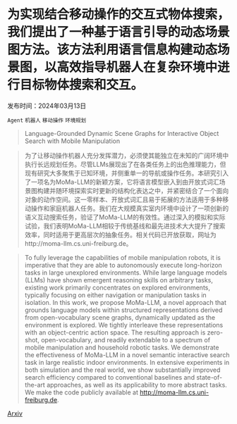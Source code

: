 # 为实现结合移动操作的交互式物体搜索，我们提出了一种基于语言引导的动态场景图方法。该方法利用语言信息构建动态场景图，以高效指导机器人在复杂环境中进行目标物体搜索和交互。

发布时间：2024年03月13日

`Agent` `机器人` `移动操作` `环境规划`

> Language-Grounded Dynamic Scene Graphs for Interactive Object Search with Mobile Manipulation

> 为了让移动操作机器人充分发挥潜力，必须使其能独立在未知的广阔环境中执行长远规划任务。尽管LLMs展现出了在各类任务上的出色推理能力，但现有研究大多聚焦于已知环境，并侧重单一的导航或操作任务。本研究引入了一项名为MoMa-LLM的新颖方案，它将语言模型嵌入到由开放式词汇场景图构建并随环境探索实时更新的结构化表达之中，并紧密结合了一个面向对象的动作空间。这一零样本、开放式词汇且易于拓展的方法适用于多种移动操作和家庭机器人任务。我们在大规模真实室内环境中设计了一项创新的语义互动搜索任务，验证了MoMa-LLM的有效性。通过深入的模拟和实际试验，我们表明MoMa-LLM相较于传统基线和最先进技术大大提升了搜索效率，同时适用于更高层次的抽象任务。相关代码已开放获取，网址为http://moma-llm.cs.uni-freiburg.de。

> To fully leverage the capabilities of mobile manipulation robots, it is imperative that they are able to autonomously execute long-horizon tasks in large unexplored environments. While large language models (LLMs) have shown emergent reasoning skills on arbitrary tasks, existing work primarily concentrates on explored environments, typically focusing on either navigation or manipulation tasks in isolation. In this work, we propose MoMa-LLM, a novel approach that grounds language models within structured representations derived from open-vocabulary scene graphs, dynamically updated as the environment is explored. We tightly interleave these representations with an object-centric action space. The resulting approach is zero-shot, open-vocabulary, and readily extendable to a spectrum of mobile manipulation and household robotic tasks. We demonstrate the effectiveness of MoMa-LLM in a novel semantic interactive search task in large realistic indoor environments. In extensive experiments in both simulation and the real world, we show substantially improved search efficiency compared to conventional baselines and state-of-the-art approaches, as well as its applicability to more abstract tasks. We make the code publicly available at http://moma-llm.cs.uni-freiburg.de.

[Arxiv](https://arxiv.org/abs/2403.08605)